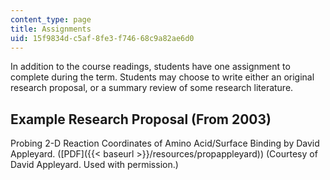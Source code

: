 ```yaml
---
content_type: page
title: Assignments
uid: 15f9834d-c5af-8fe3-f746-68c9a82ae6d0
---
```


In addition to the course readings, students have one assignment to complete during the term. Students may choose to write either an original research proposal, or a summary review of some research literature.

Example Research Proposal (From 2003)
-------------------------------------

Probing 2-D Reaction Coordinates of Amino Acid/Surface Binding by David Appleyard. ([PDF]({{< baseurl >}}/resources/propappleyard)) (Courtesy of David Appleyard. Used with permission.)